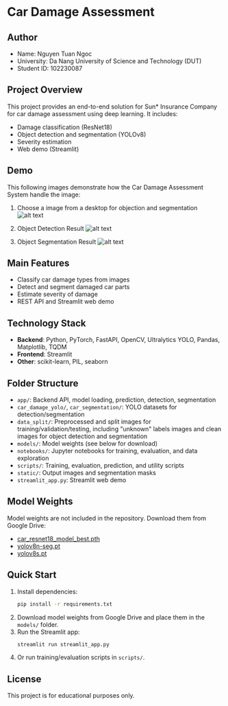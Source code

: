 # Car Damage Assessment

## Author
- Name: Nguyen Tuan Ngoc
- University: Da Nang University of Science and Technology (DUT)
- Student ID: 102230087

## Project Overview
This project provides an end-to-end solution for Sun* Insurance Company for car damage assessment using deep learning. It includes:
- Damage classification (ResNet18)
- Object detection and segmentation (YOLOv8)
- Severity estimation 
- Web demo (Streamlit)

## Demo
This following images demonstrate how the Car Damage Assessment System handle the image:
1. Choose a image from a desktop for objection and segmentation
![alt text](image.png)

2. Object Detection Result
![alt text](image-1.png)

3. Object Segmentation Result
![alt text](image-2.png)

## Main Features
- Classify car damage types from images
- Detect and segment damaged car parts
- Estimate severity of damage
- REST API and Streamlit web demo

## Technology Stack
- **Backend**: Python, PyTorch, FastAPI, OpenCV, Ultralytics YOLO, Pandas, Matplotlib, TQDM
- **Frontend**: Streamlit
- **Other**: scikit-learn, PIL, seaborn

## Folder Structure
- `app/`: Backend API, model loading, prediction, detection, segmentation
- `car_damage_yolo/`, `car_segmentation/`: YOLO datasets for detection/segmentation
- `data_split/`: Preprocessed and split images for training/validation/testing, including "unknown" labels images and clean images for object detection and segmentation
- `models/`: Model weights (see below for download)
- `notebooks/`: Jupyter notebooks for training, evaluation, and data exploration
- `scripts/`: Training, evaluation, prediction, and utility scripts
- `static/`: Output images and segmentation masks
- `streamlit_app.py`: Streamlit web demo

## Model Weights
Model weights are not included in the repository. Download them from Google Drive:
- [car_resnet18_model_best.pth](https://drive.google.com/drive/u/0/folders/1BZrsCd0w1LLyp7skGPFr9yNJtmrVdNJ5)
- [yolov8n-seg.pt](https://drive.google.com/drive/u/0/folders/1BZrsCd0w1LLyp7skGPFr9yNJtmrVdNJ5)
- [yolov8s.pt](https://drive.google.com/drive/u/0/folders/1BZrsCd0w1LLyp7skGPFr9yNJtmrVdNJ5)

## Quick Start
1. Install dependencies:
   ```bash
   pip install -r requirements.txt
   ```
2. Download model weights from Google Drive and place them in the `models/` folder.
3. Run the Streamlit app:
   ```bash
   streamlit run streamlit_app.py
   ```
4. Or run training/evaluation scripts in `scripts/`.

## License
This project is for educational purposes only.
